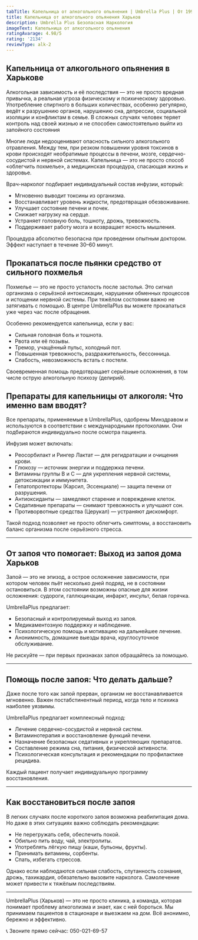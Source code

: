 ```yaml
---
tabTitle: Капельница от алкогольного опьянения | Umbrella Plus | От 1999 грн
title: Капельница от алкогольного опьянения Харьков
description: Umbrella Plus Безопасная Наркология
imageText: Капельница от алкогольного опьянения
ratingAvarage: 4.98/5
rating: '2134'
reviewType: alk-2
---
```


## Капельница от алкогольного опьянения в Харькове

Алкогольная зависимость и её последствия — это не просто вредная привычка, а реальная угроза физическому и психическому здоровью. Употребление спиртного в больших количествах, особенно регулярно, ведёт к разрушению органов, нарушению сна, депрессии, социальной изоляции и конфликтам в семье. В сложных случаях человек теряет контроль над своей жизнью и не способен самостоятельно выйти из запойного состояния

Многие люди недооценивают опасность сильного алкогольного отравления. Между тем, при резком повышении уровня токсинов в крови происходят необратимые процессы в печени, мозге, сердечно-сосудистой и нервной системах. Капельница — это не просто способ «облегчить похмелье», а медицинская процедура, спасающая жизнь и здоровье.

Врач-нарколог подбирает индивидуальный состав инфузии, который:

* Мгновенно выводит токсины из организма. 
* Восстанавливает уровень жидкости, предотвращая обезвоживание. 
* Улучшает состояние печени и почек. 
* Снижает нагрузку на сердце. 
* Устраняет головную боль, тошноту, дрожь, тревожность. 
* Поддерживает работу мозга и возвращает ясность мышления. 

Процедура абсолютно безопасна при проведении опытным доктором. Эффект наступает в течение 30–60 минут.

## Прокапаться после пьянки средство от сильного похмелья

Похмелье — это не просто усталость после застолья. Это сигнал организма о серьёзной интоксикации, нарушении обменных процессов и истощении нервной системы. При тяжёлом состоянии важно не затягивать с помощью. В центре UmbrellaPlus вы можете прокапаться уже через час после обращения.

Особенно рекомендуется капельница, если у вас:

* Сильная головная боль и тошнота. 
* Рвота или её позывы. 
* Тремор, учащённый пульс, холодный пот. 
* Повышенная тревожность, раздражительность, бессонница. 
* Слабость, невозможность встать с постели. 

Своевременная помощь предотвращает серьёзные осложнения, в том числе острую алкогольную психозу (делирий).

## Препараты для капельницы от алкоголя: Что именно вам вводят?

Все препараты, применяемые в UmbrellaPlus, одобрены Минздравом и используются в соответствии с международными протоколами. Они подбираются индивидуально после осмотра пациента.

Инфузия может включать:

* Реосорбилакт и Рингер Лактат — для регидратации и очищения крови. 
* Глюкозу — источник энергии и поддержка печени. 
* Витамины группы B и C — для укрепления нервной системы, детоксикации и иммунитета. 
* Гепатопротекторы (Карсил, Эссенциале) — защита печени от разрушения. 
* Антиоксиданты — замедляют старение и повреждение клеток. 
* Седативные препараты — снимают тревожность и улучшают сон. 
* Противорвотные средства (Церукал) — устраняют дискомфорт. 

Такой подход позволяет не просто облегчить симптомы, а восстановить баланс организма после серьёзного стресса.

***

## От запоя что помогает: Выход из запоя дома Харьков

Запой — это не эпизод, а острое осложнение зависимости, при котором человек пьёт несколько дней подряд, не в состоянии остановиться. В этом состоянии возможны опасные для жизни осложнения: судороги, галлюцинации, инфаркт, инсульт, белая горячка.

UmbrellaPlus предлагает:

* Безопасный и контролируемый выход из запоя. 
* Медикаментозную поддержку и наблюдение. 
* Психологическую помощь и мотивацию на дальнейшее лечение. 
* Анонимность, домашние выезды врача, круглосуточное обслуживание. 

Не рискуйте — при первых признаках запоя обращайтесь за помощью.

***

## Помощь после запоя: Что делать дальше?

Даже после того как запой прерван, организм не восстанавливается мгновенно. Важен постабстинентный период, когда тело и психика наиболее уязвимы.

UmbrellaPlus предлагает комплексный подход:

* Лечение сердечно-сосудистой и нервной систем. 
* Витаминотерапия и восстановление функций печени. 
* Назначение безопасных седативных и укрепляющих препаратов. 
* Составление режима сна, питания, физической активности. 
* Психологическая консультация и рекомендации по профилактике рецидива. 

Каждый пациент получает индивидуальную программу восстановления.

***

## Как восстановиться после запоя

В легких случаях после короткого запоя возможна реабилитация дома. Но даже в этих ситуациях важно соблюдать рекомендации:

* Не перегружать себя, обеспечить покой. 
* Обильно пить воду, чай, электролиты. 
* Употреблять лёгкую пищу (каши, бульоны, фрукты). 
* Принимать витамины, сорбенты. 
* Спать, избегать стрессов. 

Однако если наблюдаются сильная слабость, спутанность сознания, дрожь, тахикардия, обязательно вызовите нарколога. Самолечение может привести к тяжёлым последствиям.

***

UmbrellaPlus (Харьков) — это не просто клиника, а команда, которая понимает проблему алкоголизма и знает, как с ней бороться. Мы принимаем пациентов в стационаре и выезжаем на дом. Всё анонимно, бережно и эффективно.

📞 Звоните прямо сейчас: 050-021-69-57
